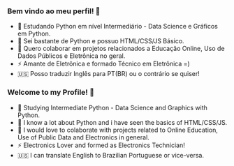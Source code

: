### Bem vindo ao meu perfil! 👋 

- 🌱 Estudando Python em nível Intermediário - Data Science e Gráficos em Python.
- 🧠 Sei bastante de Python e possuo HTML/CSS/JS Básico.
- 👯 Quero colaborar em projetos relacionados a Educação Online, Uso de Dados Públicos e Eletrônica no geral.
- ⚡ Amante de Eletrônica e formado Técnico em Eletrônica =)
- 🇺🇸  Posso traduzir Inglês para PT(BR) ou o contrário se quiser!

### Welcome to my Profile! 👋
- 🌱 Studying Intermediate Python - Data Science and Graphics with Python.
- 🧠 I know a lot about Python and i have seen the basics of HTML/CSS/JS.
- 👯 I would love to colaborate with projects related to Online Education, Use of Public Data and Electronics in general. 
- ⚡ Electronics Lover and formed as Electronics Technician!
- 🇺🇸  I can translate English to Brazilian Portuguese or vice-versa. 
